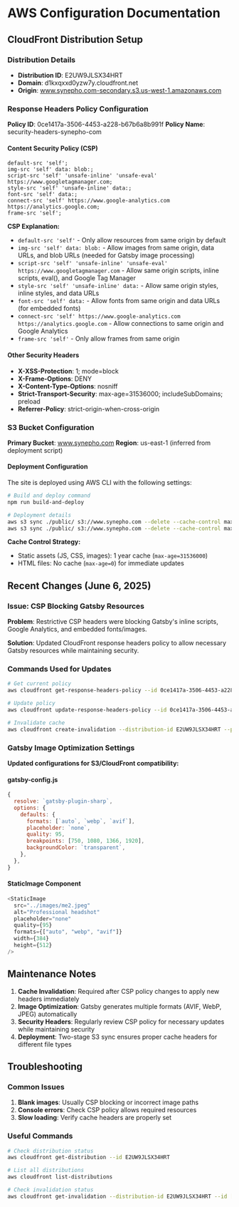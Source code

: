 # AWS Configuration Documentation

## CloudFront Distribution Setup

### Distribution Details

- **Distribution ID**: E2UW9JLSX34HRT
- **Domain**: d1kxqxxd0yzw7y.cloudfront.net
- **Origin**: www.synepho.com-secondary.s3.us-west-1.amazonaws.com

### Response Headers Policy Configuration

**Policy ID**: 0ce1417a-3506-4453-a228-b67b6a8b991f
**Policy Name**: security-headers-synepho-com

#### Content Security Policy (CSP)

```
default-src 'self';
img-src 'self' data: blob:;
script-src 'self' 'unsafe-inline' 'unsafe-eval' https://www.googletagmanager.com;
style-src 'self' 'unsafe-inline' data:;
font-src 'self' data:;
connect-src 'self' https://www.google-analytics.com https://analytics.google.com;
frame-src 'self';
```

**CSP Explanation:**

- `default-src 'self'` - Only allow resources from same origin by default
- `img-src 'self' data: blob:` - Allow images from same origin, data URLs, and blob URLs (needed for Gatsby image processing)
- `script-src 'self' 'unsafe-inline' 'unsafe-eval' https://www.googletagmanager.com` - Allow same origin scripts, inline scripts, eval(), and Google Tag Manager
- `style-src 'self' 'unsafe-inline' data:` - Allow same origin styles, inline styles, and data URLs
- `font-src 'self' data:` - Allow fonts from same origin and data URLs (for embedded fonts)
- `connect-src 'self' https://www.google-analytics.com https://analytics.google.com` - Allow connections to same origin and Google Analytics
- `frame-src 'self'` - Only allow frames from same origin

#### Other Security Headers

- **X-XSS-Protection**: 1; mode=block
- **X-Frame-Options**: DENY
- **X-Content-Type-Options**: nosniff
- **Strict-Transport-Security**: max-age=31536000; includeSubDomains; preload
- **Referrer-Policy**: strict-origin-when-cross-origin

### S3 Bucket Configuration

**Primary Bucket**: www.synepho.com
**Region**: us-east-1 (inferred from deployment script)

#### Deployment Configuration

The site is deployed using AWS CLI with the following settings:

```bash
# Build and deploy command
npm run build-and-deploy

# Deployment details
aws s3 sync ./public/ s3://www.synepho.com --delete --cache-control max-age=31536000 --exclude='*.html'
aws s3 sync ./public/ s3://www.synepho.com --delete --cache-control max-age=0 --include='*.html'
```

**Cache Control Strategy:**

- Static assets (JS, CSS, images): 1 year cache (`max-age=31536000`)
- HTML files: No cache (`max-age=0`) for immediate updates

## Recent Changes (June 6, 2025)

### Issue: CSP Blocking Gatsby Resources

**Problem**: Restrictive CSP headers were blocking Gatsby's inline scripts, Google Analytics, and embedded fonts/images.

**Solution**: Updated CloudFront response headers policy to allow necessary Gatsby resources while maintaining security.

### Commands Used for Updates

```bash
# Get current policy
aws cloudfront get-response-headers-policy --id 0ce1417a-3506-4453-a228-b67b6a8b991f

# Update policy
aws cloudfront update-response-headers-policy --id 0ce1417a-3506-4453-a228-b67b6a8b991f --response-headers-policy-config file:///tmp/headers-policy.json --if-match [ETAG]

# Invalidate cache
aws cloudfront create-invalidation --distribution-id E2UW9JLSX34HRT --paths "/*"
```

### Gatsby Image Optimization Settings

**Updated configurations for S3/CloudFront compatibility:**

#### gatsby-config.js

```javascript
{
  resolve: `gatsby-plugin-sharp`,
  options: {
    defaults: {
      formats: [`auto`, `webp`, `avif`],
      placeholder: `none`,
      quality: 95,
      breakpoints: [750, 1080, 1366, 1920],
      backgroundColor: `transparent`,
    },
  },
}
```

#### StaticImage Component

```javascript
<StaticImage
  src="../images/me2.jpeg"
  alt="Professional headshot"
  placeholder="none"
  quality={95}
  formats={["auto", "webp", "avif"]}
  width={384}
  height={512}
/>
```

## Maintenance Notes

1. **Cache Invalidation**: Required after CSP policy changes to apply new headers immediately
2. **Image Optimization**: Gatsby generates multiple formats (AVIF, WebP, JPEG) automatically
3. **Security Headers**: Regularly review CSP policy for necessary updates while maintaining security
4. **Deployment**: Two-stage S3 sync ensures proper cache headers for different file types

## Troubleshooting

### Common Issues

1. **Blank images**: Usually CSP blocking or incorrect image paths
2. **Console errors**: Check CSP policy allows required resources
3. **Slow loading**: Verify cache headers are properly set

### Useful Commands

```bash
# Check distribution status
aws cloudfront get-distribution --id E2UW9JLSX34HRT

# List all distributions
aws cloudfront list-distributions

# Check invalidation status
aws cloudfront get-invalidation --distribution-id E2UW9JLSX34HRT --id [INVALIDATION_ID]
```

